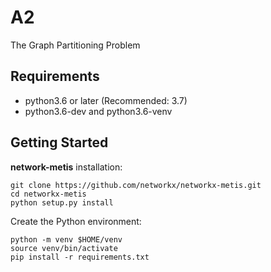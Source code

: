 # A2
The Graph Partitioning Problem

## Requirements

- python3.6 or later (Recommended: 3.7)
- python3.6-dev and python3.6-venv

## Getting Started

**network-metis** installation:
```
git clone https://github.com/networkx/networkx-metis.git
cd networkx-metis
python setup.py install
```

Create the Python environment:
```
python -m venv $HOME/venv
source venv/bin/activate
pip install -r requirements.txt

